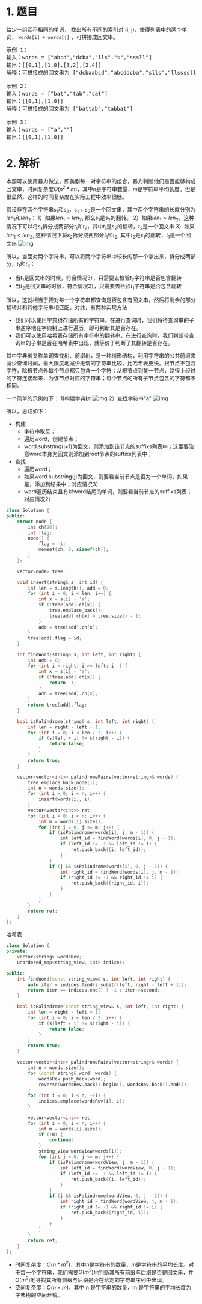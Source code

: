 # 1. 题目
给定一组互不相同的单词， 找出所有不同的索引对 (i, j)，使得列表中的两个单词， `words[i] + words[j]` ，可拼接成回文串。
<pre>
示例 1：
输入：words = ["abcd","dcba","lls","s","sssll"]
输出：[[0,1],[1,0],[3,2],[2,4]] 
解释：可拼接成的回文串为 ["dcbaabcd","abcddcba","slls","llssssll"]

示例 2：
输入：words = ["bat","tab","cat"]
输出：[[0,1],[1,0]] 
解释：可拼接成的回文串为 ["battab","tabbat"]

示例 3：
输入：words = ["a",""]
输出：[[0,1],[1,0]]
</pre>

# 2. 解析

本题可以使用暴力做法，即美剧每一对字符串的组合，暴力判断他们是否能够构成回文串，时间复杂度$O(n^2*m)$，其中$n$是字符串数量，$m$是字符串平均长度。但是很显然，这样的时间复杂度在实际工程中效率很低。

假设存在两个字符串$s_1$和$s_2$，$s_1+s_2$是一个回文串，其中两个字符串的长度分别为$len_1$和$len_2$：
1）如果$len_1=len_2$, 那么$s_1$是$s_2$的翻转。
2）如果$len_1>len_2$，这种情况下可以将$s_1$拆分成两部分$t_1$和$t_2$，其中$t_1$是$s_2$的翻转，$t_2$是一个回文串
3）如果$len_1 < len_2$, 这种情况下将$s_2$拆分成两部分$t_1$和$t_2$, 其中$t_2$是$s_1$的翻转，$t_1$是一个回文串
![img](1.png)

所以，当面对两个字符串，可以将两个字符串中较长的那一个拿出来，拆分成两部分，$t_1$和$t_2$：
- 当$t_1$是回文串的时候，符合情况3），只需要去检验$t_2$字符串是否包含翻转
- 当$t_2$是回文串的时候，符合情况2），只需要去检验$t_1$字符串是否包含翻转

所以，这就相当于要对每一个字符串都查询是否包含有回文串，然后将剩余的部分翻转并和其他字符串相匹配。对此，有两种实现方法：
- 我们可以使用字典树存储所有的字符串。在进行查询时，我们将待查询串的子串逆序地在字典树上进行遍历，即可判断其是否存在。
- 我们可以使用哈希表存储所有字符串的翻转串。在进行查询时，我们判断带查询串的子串是否在哈希表中出现，就等价于判断了其翻转是否存在。

其中字典树又称单词查找树、前缀树，是一种树形结构，利用字符串的公共前缀来减少查询时间，最大限度地减少无谓的字符串比较，比哈希表更快。根节点不包含字符，除根节点外每个节点都只包含一个字符；从根节点到某一节点，路径上经过的字符连接起来，为该节点对应的字符串；每个节点的所有子节点包含的字符都不相同。

一个简单的示例如下：
1)构建字典树
![img](2.png)
2）查找字符串"a"
![img](3.png)

所以，思路如下：
- 构建
    - 字符串取反；
    - 遍历word，创建节点；
    - word.substring(j+1)为回文，则添加到该节点的suffixs列表中；这里要注意word本身为回文则添加到root节点的suffixs列表中；
- 查找
    - 遍历word；
    - 如果word.substring(j)为回文，则要看当前节点是否为一个单词，如果是，添加到结果中；对应情况3）
    - word遍历结束且有以word结尾的单词，则要看当前节点的suffixs列表；对应情况2）

```c++
class Solution {
public:
    struct node {
        int ch[26];
        int flag;
        node() {
            flag = -1;
            memset(ch, 0, sizeof(ch));
        }
    };

    vector<node> tree;

    void insert(string& s, int id) {
        int len = s.length(), add = 0;
        for (int i = 0; i < len; i++) {
            int x = s[i] - 'a';
            if (!tree[add].ch[x]) {
                tree.emplace_back();
                tree[add].ch[x] = tree.size() - 1;
            }
            add = tree[add].ch[x];
        }
        tree[add].flag = id;
    }

    int findWord(string& s, int left, int right) {
        int add = 0;
        for (int i = right; i >= left; i--) {
            int x = s[i] - 'a';
            if (!tree[add].ch[x]) {
                return -1;
            }
            add = tree[add].ch[x];
        }
        return tree[add].flag;
    }

    bool isPalindrome(string& s, int left, int right) {
        int len = right - left + 1;
        for (int i = 0; i < len / 2; i++) {
            if (s[left + i] != s[right - i]) {
                return false;
            }
        }
        return true;
    }

    vector<vector<int>> palindromePairs(vector<string>& words) {
        tree.emplace_back(node());
        int n = words.size();
        for (int i = 0; i < n; i++) {
            insert(words[i], i);
        }
        vector<vector<int>> ret;
        for (int i = 0; i < n; i++) {
            int m = words[i].size();
            for (int j = 0; j <= m; j++) {
                if (isPalindrome(words[i], j, m - 1)) {
                    int left_id = findWord(words[i], 0, j - 1);
                    if (left_id != -1 && left_id != i) {
                        ret.push_back({i, left_id});
                    }
                }
                if (j && isPalindrome(words[i], 0, j - 1)) {
                    int right_id = findWord(words[i], j, m - 1);
                    if (right_id != -1 && right_id != i) {
                        ret.push_back({right_id, i});
                    }
                }
            }
        }
        return ret;
    }
};
```

哈希表
```c++
class Solution {
private:
    vector<string> wordsRev;
    unordered_map<string_view, int> indices;

public:
    int findWord(const string_view& s, int left, int right) {
        auto iter = indices.find(s.substr(left, right - left + 1));
        return iter == indices.end() ? -1 : iter->second;
    }

    bool isPalindrome(const string_view& s, int left, int right) {
        int len = right - left + 1;
        for (int i = 0; i < len / 2; i++) {
            if (s[left + i] != s[right - i]) {
                return false;
            }
        }
        return true;
    }

    vector<vector<int>> palindromePairs(vector<string>& words) {
        int n = words.size();
        for (const string& word: words) {
            wordsRev.push_back(word);
            reverse(wordsRev.back().begin(), wordsRev.back().end());
        }
        for (int i = 0; i < n; ++i) {
            indices.emplace(wordsRev[i], i);
        }

        vector<vector<int>> ret;
        for (int i = 0; i < n; i++) {
            int m = words[i].size();
            if (!m) {
                continue;
            }
            string_view wordView(words[i]);
            for (int j = 0; j <= m; j++) {
                if (isPalindrome(wordView, j, m - 1)) {
                    int left_id = findWord(wordView, 0, j - 1);
                    if (left_id != -1 && left_id != i) {
                        ret.push_back({i, left_id});
                    }
                }
                if (j && isPalindrome(wordView, 0, j - 1)) {
                    int right_id = findWord(wordView, j, m - 1);
                    if (right_id != -1 && right_id != i) {
                        ret.push_back({right_id, i});
                    }
                }
            }
        }
        return ret;
    }
};
```
- 时间复杂度：$O(n*m^2)$，其中$n$是字符串的数量，$m$是字符串的平均长度。对于每一个字符串，我们需要$O(m^2)$地判断其所有前缀与后缀是否是回文串，并$O(m^2)$地寻找其所有前缀与后缀是否在给定的字符串序列中出现。
- 空间复杂度：$O(n×m)$，其中 n 是字符串的数量，m 是字符串的平均长度为字典树的空间开销。

